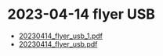 # 2023-04-14 flyer USB

- [20230414_flyer_usb_1.pdf](20230414_flyer_usb_1.pdf)
- [20230414_flyer_usb.pdf](20230414_flyer_usb.pdf)

